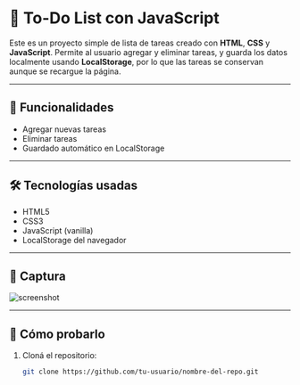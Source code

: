 # 📝 To-Do List con JavaScript

Este es un proyecto simple de lista de tareas creado con **HTML**, **CSS** y **JavaScript**. Permite al usuario agregar y eliminar tareas, y guarda los datos localmente usando **LocalStorage**, por lo que las tareas se conservan aunque se recargue la página.

---

## 🚀 Funcionalidades

- Agregar nuevas tareas
- Eliminar tareas
- Guardado automático en LocalStorage

---

## 🛠️ Tecnologías usadas

- HTML5
- CSS3
- JavaScript (vanilla)
- LocalStorage del navegador

---

## 📸 Captura

![screenshot](https://via.placeholder.com/600x300?text=To-Do+List+App)

---

## 🧪 Cómo probarlo

1. Cloná el repositorio:
   ```bash
   git clone https://github.com/tu-usuario/nombre-del-repo.git
